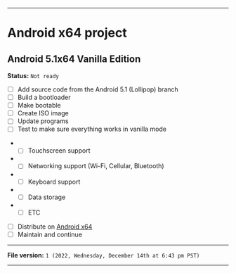 
***

# Android x64 project

## Android 5.1x64 Vanilla Edition

**Status:** `Not ready`

- [ ] Add source code from the Android 5.1 (Lollipop) branch
- [ ] Build a bootloader
- [ ] Make bootable
- [ ] Create ISO image
- [ ] Update programs
- [ ] Test to make sure everything works in vanilla mode
- - [ ] Touchscreen support
- - [ ] Networking support (Wi-Fi, Cellular, Bluetooth)
- - [ ] Keyboard support
- - [ ] Data storage
- - [ ] ETC
- [ ] Distribute on [Android x64](https://archive.org/details/@android-x64)
- [ ] Maintain and continue

***

**File version:** `1 (2022, Wednesday, December 14th at 6:43 pm PST)`

***
